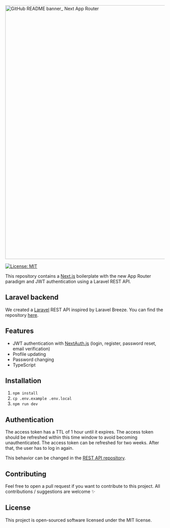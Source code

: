 <img width="800" alt="GitHub README banner_ Next App Router" src="https://github.com/avocado-media/nextjs-jwt-app-router/assets/45365598/9a6466e6-4ba7-42e4-bdd3-1c3ffade37cb">

[![License: MIT](https://img.shields.io/badge/License-MIT-green.svg)](https://opensource.org/licenses/MIT)

This repository contains a [Next.js](https://nextjs.org/) boilerplate with the new App Router paradigm and JWT authentication using a Laravel REST API.

## Laravel backend

We created a [Laravel](https://laravel.com/) REST API inspired by Laravel Breeze. You can find the
repository [here](https://github.com/avocado-media/laravel-jwt-rest-api).

## Features

- JWT authentication with [NextAuth.js](https://next-auth.js.org/) (login, register, password reset, email verification)
- Profile updating
- Password changing
- TypeScript

## Installation

1. `npm install`
2. `cp .env.example .env.local`
3. `npm run dev`

## Authentication

The access token has a TTL of 1 hour until it expires. The access token should be refreshed within this time window to avoid becoming unauthenticated. The access token can be refreshed for two weeks. After that, the user has to log in again.

This behavior can be changed in the [REST API repository](https://github.com/avocado-media/laravel-jwt-rest-api).

## Contributing

Feel free to open a pull request if you want to contribute to this project. All contributions / suggestions are
welcome ✨

## License

This project is open-sourced software licensed under the MIT license.
